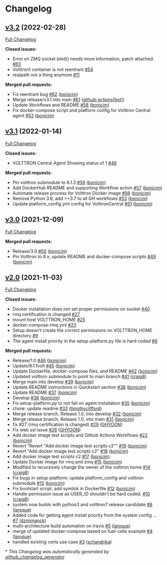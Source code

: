 # Changelog

## [v3.2](https://github.com/VOLTTRON/volttron-docker/tree/v3.2)  (2022-02-28)

[Full Changelog](https://github.com/VOLTTRON/volttron-docker/compare/v3.1...HEAD)

**Closed issues:**

- Error on ZMQ socket bind\(\) needs more information, patch attached. [\#63](https://github.com/VOLTTRON/volttron-docker/issues/63)
- Volttron1 container is not reentrant [\#54](https://github.com/VOLTTRON/volttron-docker/issues/54)
- realpath not a thing anymore [\#11](https://github.com/VOLTTRON/volttron-docker/issues/11)

**Merged pull requests:**

- Fix reentrant bug [\#62](https://github.com/VOLTTRON/volttron-docker/pull/62) ([bonicim](https://github.com/bonicim))
- Merge release/v3.1 into main [\#61](https://github.com/VOLTTRON/volttron-docker/pull/61) ([github-actions[bot]](https://github.com/apps/github-actions))
- Update Workflows and README [\#58](https://github.com/VOLTTRON/volttron-docker/pull/58) ([bonicim](https://github.com/bonicim))
- Fix docker-compose script and platform config for Volttron Central agent [\#52](https://github.com/VOLTTRON/volttron-docker/pull/52) ([bonicim](https://github.com/bonicim))

## [v3.1](https://github.com/VOLTTRON/volttron-docker/tree/v3.1) (2022-01-14)

[Full Changelog](https://github.com/VOLTTRON/volttron-docker/compare/v3.0...v3.1)

**Closed issues:**

- VOLTTRON Central Agent Showing status of 1 [\#48](https://github.com/VOLTTRON/volttron-docker/issues/48)

**Merged pull requests:**

- Pin volttron submodule to 8.1.3 [\#59](https://github.com/VOLTTRON/volttron-docker/pull/59) ([bonicim](https://github.com/bonicim))
- Add DockerHub README and supporting Workflow action [\#57](https://github.com/VOLTTRON/volttron-docker/pull/57) ([bonicim](https://github.com/bonicim))
- Automate release process for Volttron Docker image [\#56](https://github.com/VOLTTRON/volttron-docker/pull/56) ([bonicim](https://github.com/bonicim))
- Remove Python 3.6, add \>=3.7 to all GH workflows [\#53](https://github.com/VOLTTRON/volttron-docker/pull/53) ([bonicim](https://github.com/bonicim))
- Update platform\_config.yml config for VolttronCentral [\#51](https://github.com/VOLTTRON/volttron-docker/pull/51) ([bonicim](https://github.com/bonicim))

## [v3.0](https://github.com/VOLTTRON/volttron-docker/tree/v3.0) (2021-12-09)

[Full Changelog](https://github.com/VOLTTRON/volttron-docker/compare/v2.0...v3.0)

**Merged pull requests:**

- Release/3.0 [\#50](https://github.com/VOLTTRON/volttron-docker/pull/50) ([bonicim](https://github.com/bonicim))
- Pin Volttron to 8.x; update README and docker-compose scripts [\#49](https://github.com/VOLTTRON/volttron-docker/pull/49) ([bonicim](https://github.com/bonicim))

## [v2.0](https://github.com/VOLTTRON/volttron-docker/tree/v2.0) (2021-11-03)

[Full Changelog](https://github.com/VOLTTRON/volttron-docker/compare/c7216d9b36c260f931bfa99054f09c27fd4b9414...v2.0)

**Closed issues:**

- Docker installation does not set proper permissions on socket [\#40](https://github.com/VOLTTRON/volttron-docker/issues/40)
- rmq certification is changed [\#27](https://github.com/VOLTTRON/volttron-docker/issues/27)
- mount host VOLTTRON\_HOME [\#25](https://github.com/VOLTTRON/volttron-docker/issues/25)
- docker-compose-rmq.yml  [\#23](https://github.com/VOLTTRON/volttron-docker/issues/23)
- Setup doesn't create the correct permissions on VOLTTRON\_HOME directory [\#9](https://github.com/VOLTTRON/volttron-docker/issues/9)
- The agent install priority in the setup-platform.py file is hard coded [\#6](https://github.com/VOLTTRON/volttron-docker/issues/6)

**Merged pull requests:**

- Release/1.0 [\#46](https://github.com/VOLTTRON/volttron-docker/pull/46) ([bonicim](https://github.com/bonicim))
- Update/8.1.1volt [\#45](https://github.com/VOLTTRON/volttron-docker/pull/45) ([bonicim](https://github.com/bonicim))
- Update Dockerfile, docker-compose files, and README [\#42](https://github.com/VOLTTRON/volttron-docker/pull/42) ([bonicim](https://github.com/bonicim))
- Updated volttron submodule to point to main branch [\#41](https://github.com/VOLTTRON/volttron-docker/pull/41) ([craig8](https://github.com/craig8))
- Merge main into develop [\#39](https://github.com/VOLTTRON/volttron-docker/pull/39) ([bonicim](https://github.com/bonicim))
- Update README instructions in Quickstart section [\#38](https://github.com/VOLTTRON/volttron-docker/pull/38) ([bonicim](https://github.com/bonicim))
- Update README [\#37](https://github.com/VOLTTRON/volttron-docker/pull/37) ([bonicim](https://github.com/bonicim))
- Develop [\#36](https://github.com/VOLTTRON/volttron-docker/pull/36) ([bonicim](https://github.com/bonicim))
- Fix setup-platform.py to not fail on agent installation [\#35](https://github.com/VOLTTRON/volttron-docker/pull/35) ([bonicim](https://github.com/bonicim))
- chore: update readme [\#33](https://github.com/VOLTTRON/volttron-docker/pull/33) ([timothyclifford](https://github.com/timothyclifford))
- Merge release branch, Release 1.0, into develop [\#32](https://github.com/VOLTTRON/volttron-docker/pull/32) ([bonicim](https://github.com/bonicim))
- Merge release branch, Release 1.0, into main [\#31](https://github.com/VOLTTRON/volttron-docker/pull/31) ([bonicim](https://github.com/bonicim))
- fix \#27 \(rmq certification is changed\) [\#29](https://github.com/VOLTTRON/volttron-docker/pull/29) ([GHYOON](https://github.com/GHYOON))
- Fix web ssl issue [\#26](https://github.com/VOLTTRON/volttron-docker/pull/26) ([GHYOON](https://github.com/GHYOON))
- Add docker image test scripts and Github Actions Workflows [\#22](https://github.com/VOLTTRON/volttron-docker/pull/22) ([bonicim](https://github.com/bonicim))
- Revert "Revert "Add docker image test scripts c2"" [\#19](https://github.com/VOLTTRON/volttron-docker/pull/19) ([bonicim](https://github.com/bonicim))
- Revert "Add docker image test scripts c2" [\#18](https://github.com/VOLTTRON/volttron-docker/pull/18) ([bonicim](https://github.com/bonicim))
- Add docker image test scripts c2 [\#17](https://github.com/VOLTTRON/volttron-docker/pull/17) ([bonicim](https://github.com/bonicim))
- Update Docker image for rmq and zmq [\#15](https://github.com/VOLTTRON/volttron-docker/pull/15) ([bonicim](https://github.com/bonicim))
- Modified to recursively change the owner of the volttron home [\#14](https://github.com/VOLTTRON/volttron-docker/pull/14) ([craig8](https://github.com/craig8))
- Fix bugs in setup-platform; update platform\_config and volttron submodule [\#13](https://github.com/VOLTTRON/volttron-docker/pull/13) ([bonicim](https://github.com/bonicim))
- Fix bootstart script; add symlink in Dockerfile [\#12](https://github.com/VOLTTRON/volttron-docker/pull/12) ([bonicim](https://github.com/bonicim))
- Handle permission issue as USER\_ID shouldn't be hard coded. [\#10](https://github.com/VOLTTRON/volttron-docker/pull/10) ([craig8](https://github.com/craig8))
- system now builds with python3 and volttron7 release candidate [\#8](https://github.com/VOLTTRON/volttron-docker/pull/8) ([laroque](https://github.com/laroque))
- Added code for getting agent install priority from the system config … [\#7](https://github.com/VOLTTRON/volttron-docker/pull/7) ([dzimmanck](https://github.com/dzimmanck))
- multi-architecture build automation on travis [\#5](https://github.com/VOLTTRON/volttron-docker/pull/5) ([laroque](https://github.com/laroque))
- merge of updated docker-compose based on fuel-cells example [\#4](https://github.com/VOLTTRON/volttron-docker/pull/4) ([laroque](https://github.com/laroque))
- handled existing certs use case [\#3](https://github.com/VOLTTRON/volttron-docker/pull/3) ([schandrika](https://github.com/schandrika))



\* *This Changelog was automatically generated by [github_changelog_generator](https://github.com/github-changelog-generator/github-changelog-generator)*

